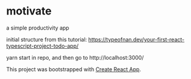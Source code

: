 # motivate
a simple productivity app

initial structure from this tutorial:
https://typeofnan.dev/your-first-react-typescript-project-todo-app/

yarn start in repo, and then go to http://localhost:3000/

This project was bootstrapped with [Create React App](https://github.com/facebook/create-react-app).